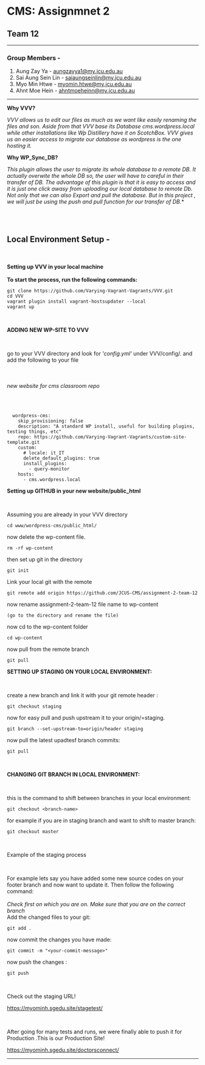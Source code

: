 # CMS: Assignmnet 2
## Team 12

------------------------------------
### Group Members -

1. Aung Zay Ya - aungzayya1@my.jcu.edu.au
2. Sai Aung Sein Lin - saiaungseinlin@my.jcu.edu.au
3. Myo Min Htwe - myomin.htwe@my.jcu.edu.au
4. Ahnt Moe Hein - ahntmoeheinn@my.jcu.edu.au
------------------------------------

**Why VVV?**

*VVV allows us to edit our files as much as we want like easily renaming the files and son. Aside from that VVV base its Database cms.wordpress.local while other installations like Wp Distillery have it on ScotchBox. VVV gives us an easier access to migrate our database as wordpress is the one hosting it.*
<br> 

**Why WP_Sync_DB?**

*This plugin allows the user to migrate its whole database to a remote DB. It actually overwite the whole DB so, the user will have to careful in their transfer of DB. The advantage of this plugin is that it is easy to access and it is just one click awasy from uploading our local database to remote Db. Not only that we can also Export and pull the database. But in this project , we will just be using the push and pull function for our transfer of DB.**

<br/><br/>
## Local Environment Setup -
<br/><br/>
**Setting up VVV in your local machine**
<br/>
<br>
**To start the process, run the following commands:**

```
git clone https://github.com/Varying-Vagrant-Vagrants/VVV.git
cd VVV
vagrant plugin install vagrant-hostsupdater --local
vagrant up
```

<br/>

**ADDING NEW WP-SITE TO VVV**

<br/>

go to your VVV directory and look for _'config.yml'_ under VVV/config/. 
and add the following to your file

<br/>

###### new website for cms classroom repo

<br/>

```
  wordpress-cms:
    skip_provisioning: false
    description: "A standard WP install, useful for building plugins, testing things, etc"
    repo: https://github.com/Varying-Vagrant-Vagrants/custom-site-template.git
    custom:
      # locale: it_IT
      delete_default_plugins: true
      install_plugins:
        - query-monitor
    hosts:
      - cms.wordpress.local
 ```


**Setting up GITHUB in your new website/public_html**

<br/>

Assuming you are already in your VVV directory<br/>
```
cd www/wordpress-cms/public_html/
```

now delete the wp-content file.
```
rm -rf wp-content
```

then set up git in the directory
```
git init
```


Link your local git with the remote<br/>
```
git remote add origin https://github.com/JCUS-CMS/assignment-2-team-12
```

now rename assignment-2-team-12 file name to wp-content<br/>
```
(go to the directory and rename the file)
```
now cd to the wp-content folder <br/>
```
cd wp-content
```
now pull from the remote branch<br/>
```
git pull
```


  
**SETTING UP STAGING ON YOUR LOCAL ENVIRONMENT:**

<br/>

create a new branch and link it with your git remote header <branch>:<br/>
  
```
git checkout staging
```

now for easy pull and push upstream it to your origin/<branch>=staging.<br/>
  
```
git branch --set-upstream-to=origin/header staging
```

now pull the latest upadtesf branch commits:<br/>

```
git pull
```

<br/>

**CHANGING GIT BRANCH IN LOCAL ENVIRONMENT:**

<br/>

this is the command to shift between branches in your local environment:<br/>

```
git checkout <branch-name>
```

for example if you are in staging branch and want to shift to master branch:<br/>

```
git checkout master
```

<br/>

Example of the staging process

<br/>

For example lets say you have added some new source codes on your footer branch and now want to update it.
Then follow the following command:<br/>
<br/>
*Check first on which you are on. Make sure that you are on the correct branch*
<br>
Add the changed files to your git:

```
git add .
```

now commit the changes you have made:<br/>

```
git commit -m "<your-commit-message>"
```

now push the changes :<br/>

```
git push
```


<br/>
  
Check out the staging URL!<br/>

https://myominh.sgedu.site/stagetest/

<br/>

After going for many tests and runs, we were finally able to push it for Production .This is our Production Site!


https://myominh.sgedu.site/doctorsconnect/


------------------------------------
